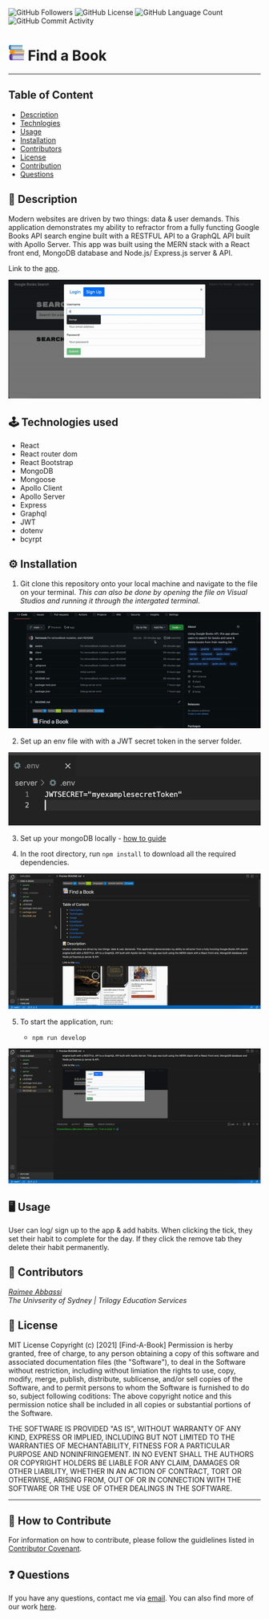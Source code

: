 <img alt="GitHub Followers" src="https://img.shields.io/github/followers/Raimeeab"> <img alt="GitHub License" src="https://img.shields.io/apm/l/vim-mode"> <img alt="GitHub Language Count" src="https://img.shields.io/github/languages/count/Raimeeab/find-a-book"> <img alt="GitHub Commit Activity" src="https://img.shields.io/github/commit-activity/w/Raimeeab/find-a-book">


# ![logo](client/public/favicon-32x32.png)  Find a Book
---

## Table of Content

- [Description](#description)
- [Technlogies](#technologies)
- [Usage](#usage)
- [Installation](#installation)
- [Contributors](#contributors)
- [License](#license)
- [Contribution](#contribution)
- [Questions](#questions)

<a name="description"></a>

## 📝 Description

Modern websites are driven by two things: data & user demands. This application demonstrates my ability to refractor from a fully functing Google Books API search engine built with a RESTFUL API to a GraphQL API built with Apollo Server. This app was built using the MERN stack with a React front end, MongoDB database and Node.js/ Express.js server & API. 

Link to the [app](https://murmuring-cliffs-97831.herokuapp.com/).

![app-demo](assets/demo.gif)

<a name="technologies"></a>

## 🕹 Technologies used

- React
- React router dom
- React Bootstrap
- MongoDB
- Mongoose
- Apollo Client
- Apollo Server
- Express
- Graphql
- JWT
- dotenv
- bcyrpt

<a name="installation"></a>

## ⚙️ Installation

1. Git clone this repository onto your local machine and navigate to the file on your terminal. _This can also be done by opening the file on Visual Studios and running it through the intergated terminal._

![git-clone](assets/git-clone.gif)

2. Set up an env file with with a JWT secret token in the server folder. 

![env-file](./assets/env.png)

3. Set up your mongoDB locally - [how to guide](https://docs.mongodb.com/guides/server/install/)

4. In the root directory, run `npm install` to download all the required dependencies.

![install](assets/install.gif)

5. To start the application, run:

   - `npm run develop`

![start](assets/start.gif)


<a name="usage"></a>

## 🖥 Usage

User can log/ sign up to the app & add habits. When clicking the tick, they set their habit to complete for the day. If they click the remove tab they delete their habit permanently.

<a name="contributors"></a>

## 👥 Contributors

_[Raimee Abbassi](https://github.com/Raimeeab)_ <br>
_The Univserity of Sydney | Trilogy Education Services_ <br>

<a name="license"></a>

## 🔖 License

MIT License
Copyright (c) [2021] [Find-A-Book]
Permission is herby granted, free of charge, to any person obtaining a copy of this software and associated documentation files (the "Software"), to deal in the Software without restriction, including without limiation the rights to use, copy, modify, merge, publish, distribute, sublicense, and/or sell copies of the Software, and to permit persons to whom the Software is furnished to do so, subject following coditions:
The above copyright notice and this permission notice shall be included in all copies or substantial portions of the Software.

THE SOFTWARE IS PROVIDED "AS IS", WITHOUT WARRANTY OF ANY KIND, EXPRESS OR IMPLIED, INCLUDING BUT NOT LIMITED TO THE WARRANTIES OF MECHANTABILITY, FITNESS FOR A PARTICULAR PURPOSE AND NONINFRINGEMENT. IN NO EVENT SHALL THE AUTHORS OR COPYRIGHT HOLDERS BE LIABLE FOR ANY CLAIM, DAMAGES OR OTHER LIABILITY, WHETHER IN AN ACTION OF CONTRACT, TORT OR OTHERWISE, ARISING FROM, OUT OF OR IN CONNECTION WITH THE SOFTWARE OR THE USE OF OTHER DEALINGS IN THE SOFTWARE.

---

<a name="contribution"></a>

## 🤝 How to Contribute

For information on how to contribute, please follow the guidlelines listed in [Contributor Covenant](https://www.contributor-covenant.org/).

<a name="questions"></a>

## ❓ Questions

If you have any questions, contact me via [email](raimee.abbassi@gmail.com). You can also find more of our work [here](https://github.com/Raimeeab).
